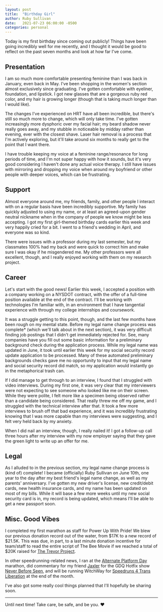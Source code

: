 ```yaml
---
layout: post
title:  "Birthday Girl"
author: Ruby Sullivan
date:   2021-07-23 06:00:00 -0500
categories: personal
---
```


Today is my first birthday since coming out publicly! Things have been going
incredibly well for me recently, and I thought it would be good to reflect on
the past seven months and look at how far I've come.

## Presentation

I am so much more comfortable presenting feminine than I was back in January,
even back in May. I've been shopping in the women's section almost exclusively
since graduating. I've gotten comfortable with eyeliner, foundation, and
lipstick. I got new glasses that are a gorgeous ruby red color, and my hair is
growing longer (though that is taking _much_ longer than I would like).

The changes I've experienced on HRT have all been incredible, but there's still
so much more to change, which will only take time. I've gotten increasingly
more dysphoric over my facial hair; my beard shadow never really goes away, and
my stubble in noticeable by midday rather than evening, ever with the closest
shave. Laser hair removal is a process that I'm actively exploring, but it'll
take around six months to really get to the point that I want there.

I have trouble keeping my voice at a feminine range/resonance for long periods
of time, and I'm not super happy with how it sounds, but it's very good
considering I haven't done any actual voice therapy. I still have issues with
mirroring and dropping my voice when around my boyfriend or other people with
deeper voices, which can be frustrating.

## Support

Almost everyone around me, my friends, family, and other people I interact with
on a regular basis have been incredibly supportive. My family has quickly
adjusted to using my name, or at least an agreed-upon gender neutral nickname
when in the company of people we know might be less accepting. I got my first
girl-themed birthday cards earlier this week and very happily cried for a bit.
I went to a friend's wedding in April, and everyone was so kind.

There were issues with a professor during my last semester, but my classmates
100% had my back and were quick to correct him and make sure I was okay if he
misgendered me. My other professors were all excellent, though, and I really
enjoyed working with them on my research project.

## Career

Let's start with the good news! Earlier this week, I accepted a position with
a company working on a NYSDOT contract, with the offer of a full-time position
available at the end of the contract. I'll be working with technologies I'm
familiar with, in an environment that I have tangential experience with through
my college internships and coursework.

It was a struggle getting to this point, though, and the last few months have
been rough on my mental state. Before my legal name change process was
complete* (which we'll talk about in the next section), it was very difficult
finding job postings that I didn't get immediately rejected for. See, many
companies have you fill out some basic information for a preliminary background
check during the application process. While my legal name was updated in June,
it took until earlier this week for my social security record update
application to be processed. Many of these automated preliminary backgrounds
checks gave me no opportunity to input that my legal name and social security
record did match, so my application would instantly go in the metaphorical
trash can.

If I did manage to get through to an interview, I found that I struggled with
video interviews. During my first one, it was very clear that my interviewers
were not expecting to see someone who looked like me on their screen. While
they were polite, I felt more like a specimen being observed rather than a
candidate being considered. That really threw me off my game, and I struggled
with the technical interview after that. It took a few more interviews to brush
off that bad experience, and it was incredibly frustrating knowing that I was
more capable than my interviews were suggesting, and I felt very held back by
my anxiety.

When I did nail an interview, though, I really nailed it! I got a follow-up
call three hours after my interview with my now employer saying that they gave
the green light to write up an offer for me.

## Legal

As I alluded to in the previous section, my legal name change process is (kind
of) complete! I became (officially) Ruby Sullivan on June 10th, one year to the
day after my best friend's legal name change, as well as my parents'
anniversary. I've gotten my new driver's license, new credit/debit cards, new
health insurance cards, and my name has been updated on most of my bills.
While it will base a few more weeks until my new social security card is in, my
record is being updated, which means I'll be able to get a new passport soon.

## Misc. Good Vibes

I completed my first marathon as staff for Power Up With Pride! We blew our
previous donation record out of the water, from $17K to a new record of $21.5K.
This was due, in part, to a last minute donation incentive for team/staff to
read the entire script of The Bee Movie if we reached a total of $20K raised
for [The Trevor Project][tp].

In other speedrunning-related news, I ran at the [Alternate Platform Day][apd]
marathon, did commentary for my friend [Jaxler][jaxler] for the GDQ Hotfix show
[Never Before Seen][nbs], and will be running WitchWay for
[Speedruns 4 Trans Liberation][sr4tl] at the end of the month.

I've also got some really cool things planned that I'll hopefully be sharing
soon.

---

Until next time! Take care, be safe, and be you. ❤️



[tp]: https://www.thetrevorproject.org/
[apd]: https://www.youtube.com/watch?v=l3ufj7OC_bE&t=18s
[jaxler]: https://twitter.com/jaxlerSR
[nbs]: https://youtu.be/iRF8vtXeTo8?t=2362
[sr4tl]: https://twitter.com/SR4TL